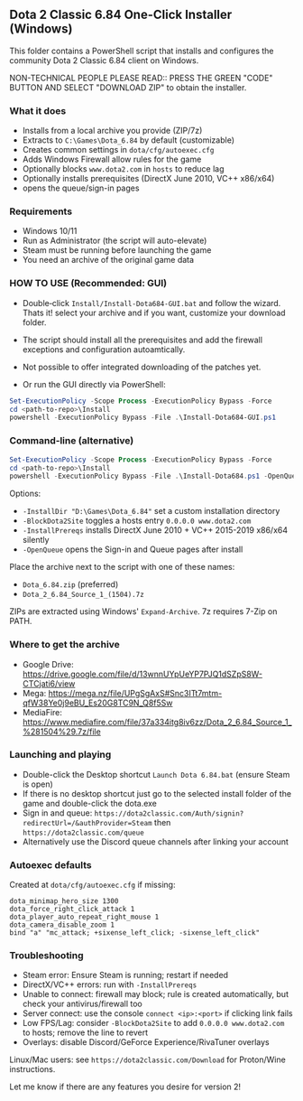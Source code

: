 ## Dota 2 Classic 6.84 One-Click Installer (Windows)

This folder contains a PowerShell script that installs and configures the community Dota 2 Classic 6.84 client on Windows. 

NON-TECHNICAL PEOPLE PLEASE READ:: 
PRESS THE GREEN "CODE" BUTTON AND SELECT "DOWNLOAD ZIP" to obtain the installer. 

### What it does
- Installs from a local archive you provide (ZIP/7z)
- Extracts to `C:\Games\Dota_6.84` by default (customizable)
- Creates common settings in `dota/cfg/autoexec.cfg`
- Adds Windows Firewall allow rules for the game
- Optionally blocks `www.dota2.com` in `hosts` to reduce lag
- Optionally installs prerequisites (DirectX June 2010, VC++ x86/x64)
-  opens the queue/sign-in pages

### Requirements
- Windows 10/11
- Run as Administrator (the script will auto-elevate)
- Steam must be running before launching the game
- You need an archive of the original game data 

### HOW TO USE (Recommended: GUI)
- Double‑click `Install/Install-Dota684-GUI.bat` and follow the wizard.  Thats it! select your archive and if you want, customize your download folder. 
- The script should install all the prerequisites and add the firewall exceptions and configuration autoamtically. 
- Not possible to offer integrated downloading of the patches yet. 


- Or run the GUI directly via PowerShell:

```powershell
Set-ExecutionPolicy -Scope Process -ExecutionPolicy Bypass -Force
cd <path-to-repo>\Install
powershell -ExecutionPolicy Bypass -File .\Install-Dota684-GUI.ps1
```

### Command‑line (alternative)
```powershell
Set-ExecutionPolicy -Scope Process -ExecutionPolicy Bypass -Force
cd <path-to-repo>\Install
powershell -ExecutionPolicy Bypass -File .\Install-Dota684.ps1 -OpenQueue -BlockDota2Site -InstallPrereqs
```

Options:
- `-InstallDir "D:\Games\Dota_6.84"` set a custom installation directory
- `-BlockDota2Site` toggles a hosts entry `0.0.0.0 www.dota2.com`
- `-InstallPrereqs` installs DirectX June 2010 + VC++ 2015-2019 x86/x64 silently
- `-OpenQueue` opens the Sign-in and Queue pages after install
 

Place the archive next to the script with one of these names:
- `Dota_6.84.zip` (preferred)
- `Dota_2_6.84_Source_1_(1504).7z`

ZIPs are extracted using Windows' `Expand-Archive`. 7z requires 7-Zip on PATH.

### Where to get the archive
- Google Drive: https://drive.google.com/file/d/13wnnUYpUeYP7PJQ1dSZpS8W-CTCjati6/view
- Mega: https://mega.nz/file/UPgSgAxS#Snc3ITt7mtm-qfW38Ye0j9eBU_Es20G8TC9N_Q8f5Sw
- MediaFire: https://www.mediafire.com/file/37a334itg8iv6zz/Dota_2_6.84_Source_1_%281504%29.7z/file


### Launching and playing
- Double-click the Desktop shortcut `Launch Dota 6.84.bat` (ensure Steam is open)
- If there is no desktop shortcut just go to the selected install folder of the game and double-click the dota.exe
- Sign in and queue: `https://dota2classic.com/Auth/signin?redirectUrl=/&authProvider=Steam` then `https://dota2classic.com/queue`
- Alternatively use the Discord queue channels after linking your account

### Autoexec defaults
Created at `dota/cfg/autoexec.cfg` if missing:

```
dota_minimap_hero_size 1300
dota_force_right_click_attack 1
dota_player_auto_repeat_right_mouse 1
dota_camera_disable_zoom 1
bind "a" "mc_attack; +sixense_left_click; -sixense_left_click"
```

### Troubleshooting
- Steam error: Ensure Steam is running; restart if needed
- DirectX/VC++ errors: run with `-InstallPrereqs`
- Unable to connect: firewall may block; rule is created automatically, but check your antivirus/firewall too
- Server connect: use the console `connect <ip>:<port>` if clicking link fails
- Low FPS/Lag: consider `-BlockDota2Site` to add `0.0.0.0 www.dota2.com` to hosts; remove the line to revert
- Overlays: disable Discord/GeForce Experience/RivaTuner overlays

Linux/Mac users: see `https://dota2classic.com/Download` for Proton/Wine instructions.

Let me know if there are any features you desire for version 2! 


